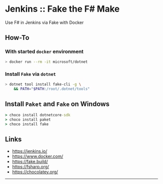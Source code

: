 # Jenkins :: Fake the F# Make

Use F# in Jenkins via Fake with Docker

## How-To

### With started `docker` environment

```bash
> docker run --rm -it microsoft/dotnet
```

### Install `Fake` via `dotnet`

```bash
> dotnet tool install fake-cli -g \
    && PATH="$PATH:/root/.dotnet/tools"
```

## Install `Paket` and `Fake` on Windows

```cmd
> choco install dotnetcore-sdk
> choco install paket
> choco install fake
```

## Links

* https://jenkins.io/
* https://www.docker.com/
* https://fake.build/
* https://fsharp.org/
* https://chocolatey.org/

----
